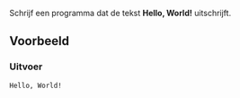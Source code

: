 Schrijf een programma dat de tekst **Hello, World!** uitschrijft.

## Voorbeeld


### Uitvoer
```
Hello, World!
```
